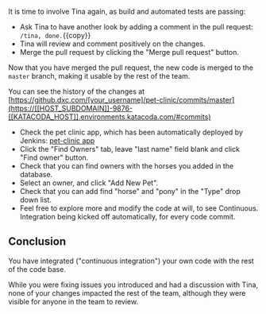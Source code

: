 It is time to involve Tina again, as build and automated tests are passing:

* Ask Tina to have another look by adding a comment in the pull request:
  `/tina, done.`{{copy}}
* Tina will review and comment positively on the changes.
* Merge the pull request by clicking the "Merge pull request" button.

Now that you have merged the pull request, the new code is merged to the
`master` branch, making it usable by the rest of the team.

You can see the history of the changes at [https://github.dxc.com/[your_username]/pet-clinic/commits/master](https://[[HOST_SUBDOMAIN]]-9876-[[KATACODA_HOST]].environments.katacoda.com/#commits)

* Check the pet clinic app, which has been automatically deployed by Jenkins:
  [pet-clinic app](https://[[HOST_SUBDOMAIN]]-9966-[[KATACODA_HOST]].environments.katacoda.com/)
* Click the "Find Owners" tab, leave "last name" field blank and click "Find owner" button.
* Check that you can find owners with the horses you added in the database.
* Select an owner, and click "Add New Pet".
* Check that you can add find "horse" and "pony" in the "Type" drop down list.
* Feel free to explore more and modify the code at will, to see Continuous.
  Integration being kicked off automatically, for every code commit.

## Conclusion

You have integrated ("continuous integration") your own code with the rest of
the code base.

While you were fixing issues you introduced and had a discussion with Tina, none
of your changes impacted the rest of the team, although they were visible for
anyone in the team to review.
